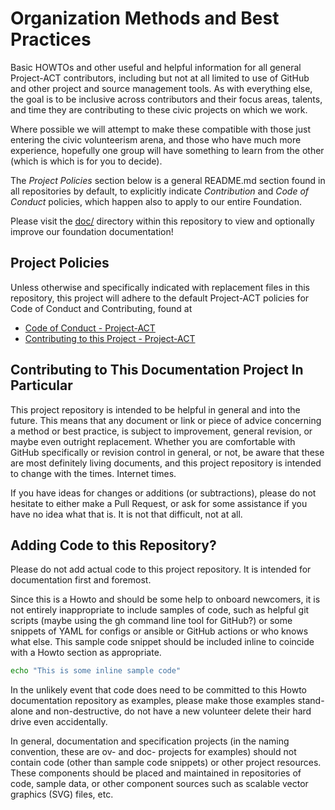 <!--
 Copyright (C) 2024 Project-ACT
 
 This file is part of doc-org-howtos.
 
 doc-org-howtos is free software: you can redistribute it and/or modify
 it under the terms of the GNU General Public License as published by
 the Free Software Foundation, either version 3 of the License, or
 (at your option) any later version.
 
 doc-org-howtos is distributed in the hope that it will be useful,
 but WITHOUT ANY WARRANTY; without even the implied warranty of
 MERCHANTABILITY or FITNESS FOR A PARTICULAR PURPOSE.  See the
 GNU General Public License for more details.
 
 You should have received a copy of the GNU General Public License
 along with doc-org-howtos.  If not, see <https://www.gnu.org/licenses/>.
-->

# Organization Methods and Best Practices

Basic HOWTOs and other useful and helpful information for all general Project-ACT contributors, including but not at all limited to use of GitHub and other project and source management tools. As with everything else, the goal is to be inclusive across contributors and their focus areas, talents, and time they are contributing to these civic projects on which we work.

Where possible we will attempt to make these compatible with those just entering the civic volunteerism arena, and those who have much more experience, hopefully one group will have something to learn from the other (which is which is for you to decide).

The *Project Policies* section below is a general README.md section found in all repositories by default, to explicitly indicate *Contribution* and *Code of Conduct* policies, which happen also to apply to our entire Foundation.

Please visit the [doc/](doc/) directory within this repository to view and optionally improve our foundation documentation!

## Project Policies

Unless otherwise and specifically indicated with replacement files in this repository, this project will adhere to the default Project-ACT policies for Code of Conduct and Contributing, found at

* [Code of Conduct - Project-ACT](https://github.com/Project-ACT/.github/blob/main/CODE_OF_CONDUCT.md)
* [Contributing to this Project - Project-ACT](https://github.com/Project-ACT/.github/blob/main/CONTRIBUTING.md)

## Contributing to This Documentation Project In Particular

This project repository is intended to be helpful in general and into the future. This means that any document or link or piece of advice concerning a method or best practice, is subject to improvement, general revision, or maybe even outright replacement. Whether you are comfortable with GitHub specifically or revision control in general, or not, be aware that these are most definitely living documents, and this project repository is intended to change with the times. Internet times.

If you have ideas for changes or additions (or subtractions), please do not hesitate to either make a Pull Request, or ask for some assistance if you have no idea what that is. It is not that difficult, not at all.

## Adding Code to this Repository?

Please do not add actual code to this project repository. It is intended for documentation first and foremost.

Since this is a Howto and should be some help to onboard newcomers, it is not entirely inappropriate to include samples of code, such as helpful git scripts (maybe using the gh command line tool for GitHub?) or some snippets of YAML for configs or ansible or GitHub actions or who knows what else. This sample code snippet should be included inline to coincide with a Howto section as appropriate.

```bash
echo "This is some inline sample code"
```

In the unlikely event that code does need to be committed to this Howto documentation repository as examples, please make those examples stand-alone and non-destructive, do not have a new volunteer delete their hard drive even accidentally.

In general, documentation and specification projects (in the naming convention, these are ov- and doc- projects for examples) should not contain code (other than sample code snippets) or other project resources. These components should be placed and maintained in repositories of code, sample data, or other component sources such as scalable vector graphics (SVG) files, etc.
